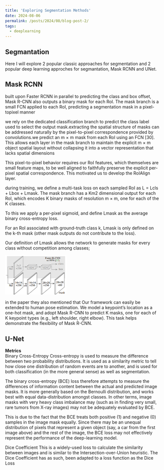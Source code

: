 ```yaml
---
title: 'Exploring Segmentation Methods'
date: 2024-08-06
permalink: /posts/2024/08/blog-post-2/
tags:
  - deeplearning
---
```


## Segmantation

Here I will explore 2 popular classic approaches for segmentation and 2 popular deep learning approches for segmantation, Mask RCNN and UNet. 

## Mask RCNN
built upon Faster RCNN 
in parallel to predicting the class and box
offset, Mask R-CNN also outputs a binary mask for each
RoI. The mask branch is a small FCN applied
to each RoI, predicting a segmentation mask in a pixel-topixel manner


we rely on the dedicated classification branch to predict the
class label used to select the output mask.extracting the spatial structure
of masks can be addressed naturally by the pixel-to-pixel
correspondence provided by convolutions.we predict an m × m mask from each RoI
using an FCN [30]. This allows each layer in the mask
branch to maintain the explicit m × m object spatial layout without collapsing it into a vector representation that
lacks spatial dimensions

This pixel-to-pixel behavior requires our RoI features,
which themselves are small feature maps, to be well aligned
to faithfully preserve the explicit per-pixel spatial correspondence. This motivated us to develop the
RoIAlign layer.

during training, we define a multi-task loss on
each sampled RoI as L = Lcls + Lbox + Lmask. 
The mask branch has a Km2
dimensional output for each RoI, which encodes K binary
masks of resolution m × m, one for each of the K classes.

To this we apply a per-pixel sigmoid, and define Lmask as
the average binary cross-entropy loss. 

For an RoI associated
with ground-truth class k, Lmask is only defined on the k-th
mask (other mask outputs do not contribute to the loss).

Our definition of Lmask allows the network to generate
masks for every class without competition among classes;

<img src="/images/segmentation/head_archi.png" alt="drawing" width="200"/>

in the paper they also mentioned that Our framework can easily be extended to human pose
estimation. We model a keypoint’s location as a one-hot
mask, and adopt Mask R-CNN to predict K masks, one for
each of K keypoint types (e.g., left shoulder, right elbow).
This task helps demonstrate the flexibility of Mask R-CNN.

## U-Net


**Metrics**  
Binary Cross-Entropy
Cross-entropy is used to measure the difference between two probability distributions. It is used as a similarity metric to tell how close one distribution of random events are to another, and is used for both classification (in the more general sense) as well as segmentation.

The binary cross-entropy (BCE) loss therefore attempts to measure the differences of information content between the actual and predicted image masks. It is more generally based on the Bernoulli distribution, and works best with equal data-distribution amongst classes. In other terms, image masks with very heavy class imbalance may (such as in finding very small, rare tumors from X-ray images) may not be adequately evaluated by BCE.

This is due to the fact that the BCE treats both positive (1) and negative (0) samples in the image mask equally. Since there may be an unequal distribution of pixels that represent a given object (say, a car from the first image above) and the rest of the image, the BCE loss may not effectively represent the performance of the deep-learning model.

Dice Coefficient
This is a widely-used loss to calculate the similarity between images and is similar to the Intersection-over-Union heuristic. The Dice Coefficient has as such, been adapted to a loss function as the Dice Loss


